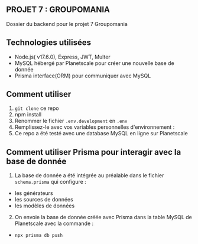 ## PROJET  7 : GROUPOMANIA

Dossier du backend pour le projet 7 Groupomania

## Technologies utilisées 

- Node.js( v17.6.0), Express, JWT, Multer
- MySQL hébergé par Planetscale pour créer une nouvelle base de donnée
- Prisma interface(ORM) pour communiquer avec MySQL 

## Comment utiliser 

1. `git clone` ce repo 
2. npm install
3. Renommer le fichier `.env.development` en `.env`
4. Remplissez-le avec vos variables personnelles d'environnement :
5. Ce repo a été testé avec une database MySQL en ligne sur Planetscale

## Comment utiliser Prisma pour interagir avec la base de donnée

1. La base de donnée a été intégrée au préalable dans le fichier `schema.prisma` qui configure : 
- les générateurs
- les sources de données
- les modèles de données

2. On envoie la base de donnée créée avec Prisma dans la table MySQL de Planetscale avec la commande : 
- `npx prisma db push`